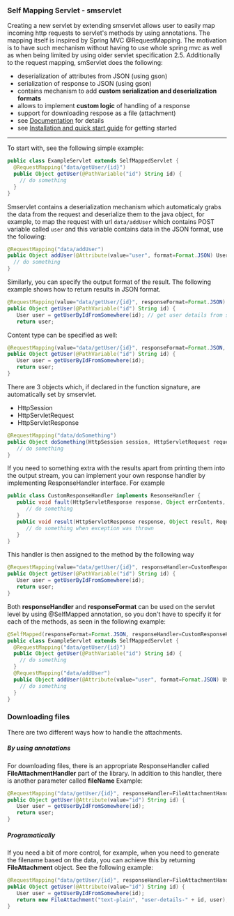 ### Self Mapping Servlet - smservlet

Creating a new servlet by extending smservlet allows user to easily map incoming http requests to servlet's methods by using annotations. The mapping itself is inspired by Spring MVC @RequestMapping. The motivation is to have such mechanism without having to use whole spring mvc as well as when being limited by using older servlet specification 2.5. 
Additionally to the request mapping, smServlet does the following:
* deserialization of attributes from JSON (using gson)
* serialization of response to JSON (using gson)
* contains mechanism to add **custom serialization and deserialization formats**
* allows to implement **custom logic** of handling of a response
* support for downloading respose as a file (attachment)
* see [Documentation](https://github.com/mara-mfa/smservlet/wiki/_pages) for details
* see [Installation and quick start guide](https://github.com/mara-mfa/smservlet/wiki/0.-Installation) for getting started

***

To start with, see the following simple example:
```java
public class ExampleServlet extends SelfMappedServlet {
  @RequestMapping("data/getUser/{id}")
  public Object getUser(@PathVariable("id") String id) {
    // do something
  }
}
```

Smservlet contains a deserialization mechanism which automaticaly grabs the data from the request and deserialize them to the java object, for example, to map the request with url `data/addUser` which contains POST variable called `user` and this variable contains data in the JSON format, use the following:
```java
@RequestMapping("data/addUser")
public Object addUser(@Attribute(value="user", format=Format.JSON) User user) {
  // do something
}
```
Similarly, you can specify the output format of the result. The following example shows how to return results in JSON format.
```java
@RequestMapping(value="data/getUser/{id}", responseFormat=Format.JSON)
public Object getUser(@PathVariable("id") String id) {
   User user = getUserByIdFromSomewhere(id); // get user details from somewhere
   return user;
```
Content type can be specified as well:
```java
@RequestMapping(value="data/getUser/{id}", responseFormat=Format.JSON, contentType="application/json")
public Object getUser(@PathVariable("id") String id) {
   User user = getUserByIdFromSomewhere(id);
   return user;
}
```
There are 3 objects which, if declared in the function signature, are automatically set by smservlet.
* HttpSession
* HttpServletRequest
* HttpServletResponse

```java
@RequestMapping("data/doSomething")
public Object doSomething(HttpSession session, HttpServletRequest request, HttpServletResponse response) {
   // do something
}
```

If you need to something extra with the results apart from printing them into the output stream, you can implement your own response handler by implementing ResponseHandler interface. For example
```java
public class CustomResponseHandler implements ResonseHandler {
   public void fault(HttpServletResponse response, Object errContents, MappingProcessorError err) {
      // do something
   }
   public void result(HttpServletResponse response, Object result, RequestMapping rm) {
      // do something when exception was thrown
   }
}
```
This handler is then assigned to the method by the following way
```java
@RequestMapping(value="data/getUser/{id}", responseHandler=CustomResponseHandler.class)
public Object getUser(@PathVariable("id") String id) {
   User user = getUserByIdFromSomewhere(id);
   return user;
}
```
Both **responseHandler** and **responseFormat** can be used on the servlet level by using @SelfMapped annotation, so you don't have to specify it for each of the methods, as seen in the following example:
```java
@SelfMapped(responseFormat=Format.JSON, responseHandler=CustomResponseHandler.class)
public class ExampleServlet extends SelfMappedServlet {
  @RequestMapping("data/getUser/{id}")
  public Object getUser(@PathVariable("id") String id) {
    // do something
  }
  @RequestMapping("data/addUser")
  public Object addUser(@Attribute(value="user", format=Format.JSON) User user) {
    // do something
  }
}
```
### Downloading files
There are two different ways how to handle the attachments.
##### By using annotations
For downloading files, there is an appropriate ResponseHandler called **FileAttachmentHandler** part of the library. In addition to this handler, there is another parameter called **fileName**
Example:
```java
@RequestMapping("data/getUser/{id}", responseHandler=FileAttachmentHandler.class, fileName="user-details.txt", content-type="text/plain")
public Object getUser(@Attribute(value="id") String id) {
   User user = getUserByIdFromSomewhere(id);
   return user;
}
```
##### Programatically
If you need a bit of more control, for example, when you need to generate the filename based on the data, you can achieve this by returning **FileAttachment** object. See the following example:
```java
@RequestMapping("data/getUser/{id}", responseHandler=FileAttachmentHandler.class)
public Object getUser(@Attribute(value="id") String id) {
   User user = getUserByIdFromSomewhere(id);
   return new FileAttachment("text-plain", "user-details-" + id, user);
}
```




